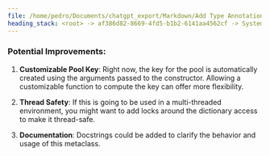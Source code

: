 ```yaml
---
file: /home/pedro/Documents/chatgpt_export/Markdown/Add Type Annotations to Meta.md
heading_stack: <root> -> af386d82-8669-4fd5-b1b2-6141aa4562cf -> System -> c2b49af7-74a2-4c92-a3e7-7d96aa50c9da -> System -> aaa24294-ad58-49fe-afce-ac71c5587460 -> User -> 42890c8a-58d9-4ccd-94b1-4878473cde35 -> Assistant -> 3e355077-7883-441e-a7ef-b2ee760764b2 -> Tool -> 52f1cc39-877e-4d9a-ac1b-c541879a08dd -> Assistant -> aaa297cf-5bd6-4e88-99ad-9565a3dcb295 -> User -> 2bf19926-04c4-4b5a-8ffa-177a1048e973 -> Assistant -> Potential Improvements:
---
```

### Potential Improvements:

1. **Customizable Pool Key**: Right now, the key for the pool is automatically created using the arguments passed to the constructor. Allowing a customizable function to compute the key can offer more flexibility.
  
2. **Thread Safety**: If this is going to be used in a multi-threaded environment, you might want to add locks around the dictionary access to make it thread-safe.
  
3. **Documentation**: Docstrings could be added to clarify the behavior and usage of this metaclass.

